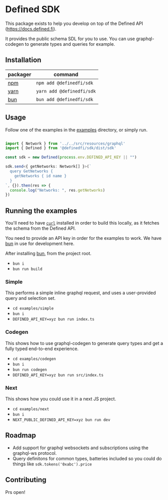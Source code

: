 # Defined SDK

This package exists to help you develop on top of the Defined API (https://docs.defined.fi).

It provides the public schema SDL for you to use. You can use graphql-codegen to generate types and queries for example.

## Installation

| packager                      | command                   |
| ----------------------------- | ------------------------- |
| [npm](https://www.npmjs.com/) | `npm add @definedfi/sdk`  |
| [yarn](https://yarnpkg.com/)  | `yarn add @definedfi/sdk` |
| [bun](https://bun.sh/)        | `bun add @definedfi/sdk`  |

## Usage

Follow one of the examples in the [examples](/examples) directory, or simply run.

```typescript

import { Network } from '../../src/resources/graphql'
import { Defined } from '@definedfi/sdk/dist/sdk'

const sdk = new Defined(process.env.DEFINED_API_KEY || "")

sdk.send<{ getNetworks: Network[] }>(`
  query GetNetworks {
    getNetworks { id name }
  }
`, {}).then(res => {
  console.log("Networks: ", res.getNetworks)
})

```

## Running the examples

You'll need to have [`curl`](https://curl.se/) installed in order to build this locally, as it fetches the schema from the Defined API.

You need to provide an API key in order for the examples to work. We have [bun](https://bun.sh) in use for development here.

After installing [bun](https://bun.sh), from the project root.

* `bun i`
* `bun run build`

### Simple
This performs a simple inline graphql request, and uses a user-provided query and selection set.

* `cd examples/simple`
* `bun i`
* `DEFINED_API_KEY=xyz bun run index.ts`

### Codegen
This shows how to use graphql-codegen to generate query types and get a fully typed end-to-end experience.

* `cd examples/codegen`
* `bun i`
* `bun run codegen`
* `DEFINED_API_KEY=xyz bun run src/index.ts`

### Next
This shows how you could use it in a next JS project.

* `cd examples/next`
* `bun i`
* `NEXT_PUBLIC_DEFINED_API_KEY=xyz bun run dev`

## Roadmap

* Add support for graphql websockets and subscriptions using the graphql-ws protocol. 
* Query definitons for common types, batteries included so you could do things like `sdk.tokens('0xabc').price`

## Contributing

Prs open!
